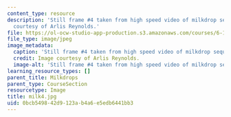 ```yaml
---
content_type: resource
description: 'Still frame #4 taken from high speed video of milkdrop sequence. Image
  courtesy of Arlis Reynolds.'
file: https://ol-ocw-studio-app-production.s3.amazonaws.com/courses/6-163-strobe-project-laboratory-fall-2005/0bcb549842d9123ab4a6e5edb6441bb3_milk4.jpg
file_type: image/jpeg
image_metadata:
  caption: 'Still frame #4 taken from high speed video of milkdrop sequence.'
  credit: Image courtesy of Arlis Reynolds.
  image-alt: 'Still frame #4 taken from high speed video of milkdrop sequence.'
learning_resource_types: []
parent_title: Milkdrops
parent_type: CourseSection
resourcetype: Image
title: milk4.jpg
uid: 0bcb5498-42d9-123a-b4a6-e5edb6441bb3
---
```


